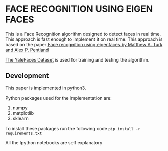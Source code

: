 # FACE RECOGNITION USING EIGEN FACES
This is a Face Recognition algorithm designed to detect faces in real time. This approach is fast enough to implement it on real time. This approach is based on the paper [Face recognition using eigenfaces by Matthew A. Turk and Alex P. Pentland](https://ieeexplore.ieee.org/document/139758)

[The YaleFaces Dataset](https://vismod.media.mit.edu/vismod/classes/mas622-00/datasets/) is used for training and testing the algorithm.

## Development
This paper is implemented in python3.

Python packages used for the implementation are:
1. numpy
2. matplotlib
3. sklearn

To install these packages run the following code
```pip install -r requirements.txt```

All the Ipython notebooks are self explanatory
